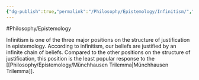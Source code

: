 ```yaml
---
{"dg-publish":true,"permalink":"/Philosophy/Epistemology/Infinitism/","created":"2024-07-07T02:42:21.723-04:00","updated":"2024-11-11T00:37:57.132-05:00"}
---
```



#Philosophy/Epistemology 

Infinitism is one of the three major positions on the structure of justification in epistemology. According to infinitism, our beliefs are justified by an infinite chain of beliefs. Compared to the other positions on the structure of justification, this position is the least popular response to the [[Philosophy/Epistemology/Münchhausen Trilemma\|Münchhausen Trilemma]].

